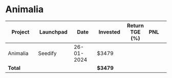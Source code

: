 # Animalia



<table data-full-width="true"><thead><tr><th width="152">Project</th><th width="138">Launchpad</th><th width="132">Date</th><th width="133">Invested</th><th>Return TGE (%)</th><th>PNL</th><th></th></tr></thead><tbody><tr><td>Animalia</td><td>Seedify</td><td>26-01-2024</td><td>$3479</td><td></td><td></td><td></td></tr><tr><td><strong>Total</strong></td><td></td><td></td><td><strong>$3479</strong></td><td></td><td></td><td></td></tr></tbody></table>

